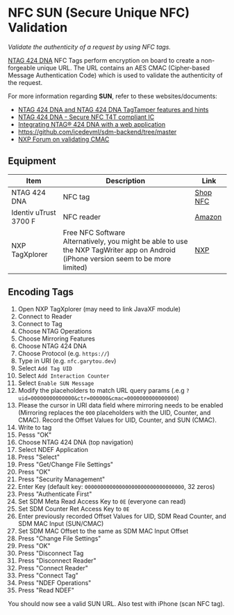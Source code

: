 # NFC SUN (Secure Unique NFC) Validation

_Validate the authenticity of a request by using NFC tags._

[NTAG 424 DNA](https://www.nxp.com/docs/en/brochure/NTAG424_BROCHURE.pdf) NFC
Tags perform encryption on board to create a non-forgeable unique URL. The URL
contains an AES CMAC (Cipher-based Message Authentication Code) which is used to
validate the authenticity of the request.

For more information regarding **SUN**, refer to these websites/documents:
- [NTAG 424 DNA and NTAG 424 DNA TagTamper features and hints](https://www.nxp.com/docs/en/application-note/AN12196.pdf)
- [NTAG 424 DNA - Secure NFC T4T compliant IC](https://www.nxp.com/docs/en/data-sheet/NT4H2421Gx.pdf)
- [Integrating NTAG® 424 DNA with a web application](https://nfcdeveloper.com/blog/2022/01/06/integrating-ntag424-dna-tags-with-a-web-application.html)
- https://github.com/icedevml/sdm-backend/tree/master
- [NXP Forum on validating CMAC](https://community.nxp.com/t5/NFC/How-to-verify-the-CMAC-myself/m-p/1046998#M7035)

## Equipment

| Item                  | Description                                                                                                                             | Link                                                                                        |
| --------------------- | --------------------------------------------------------------------------------------------------------------------------------------- | ------------------------------------------------------------------------------------------- |
| NTAG 424 DNA          | NFC tag                                                                                                                                 | [Shop NFC](https://www.shopnfc.com/en/nfc-tags-in-pvc/500-circus-flex-pro-ntag424-dna.html) |
| Identiv uTrust 3700 F | NFC reader                                                                                                                              | [Amazon](https://www.amazon.com/gp/product/B07BZ5GCT5)                                      |
| NXP TagXplorer        | Free NFC Software<br/>Alternatively, you might be able to use the NXP TagWriter app on Android (iPhone version seem to be more limited) | [NXP](https://www.nxp.com/design/software/tagxplorer/tagxplorer:TAGXPLORER)                 |

## Encoding Tags
1. Open NXP TagXplorer (may need to link JavaXF module)
2. Connect to Reader
3. Connect to Tag
4. Choose NTAG Operations
5. Choose Mirroring Features
6. Choose NTAG 424 DNA
7. Choose Protocol (e.g. `https://`)
8. Type in URI (e.g. `nfc.garytou.dev`)
9. Select `Add Tag UID`
10. Select `Add Interaction Counter`
11. Select `Enable SUN Message`
12. Modify the placeholders to match URL query params (.e.g `?uid=00000000000000&ctr=000000&cmac=0000000000000000`)
13. Please the cursor in URI data field where mirroring needs to be enabled (Mirroring replaces the `000` placeholders with the UID, Counter, and CMAC). Record the Offset Values for UID, Counter, and SUN (CMAC).
14. Write to tag
15. Pesss "OK"
16. Choose NTAG 424 DNA (top navigation)
17. Select NDEF Application
18. Press "Select"
19. Press "Get/Change File Settings"
20. Press "OK"
21. Press "Security Management"
22. Enter Key (default key: `00000000000000000000000000000000`, 32 zeros)
23. Press "Authenticate First"
24. Set SDM Meta Read Access Key to `0E` (everyone can read)
25. Set SDM Counter Ret Access Key to `0E`
26. Enter previously recorded Offset Values for UID, SDM Read Counter, and SDM MAC Input (SUN/CMAC)
27. Set SDM MAC Offset to the same as SDM MAC Input Offset
28. Press "Change File Settings"
29. Press "OK"
30. Press "Disconnect Tag
31. Press "Disconnect Reader"
32. Press "Connect Reader"
33. Press "Connect Tag"
34. Press "NDEF Operations"
35. Press "Read NDEF"

You should now see a valid SUN URL. Also test with iPhone (scan NFC tag).
